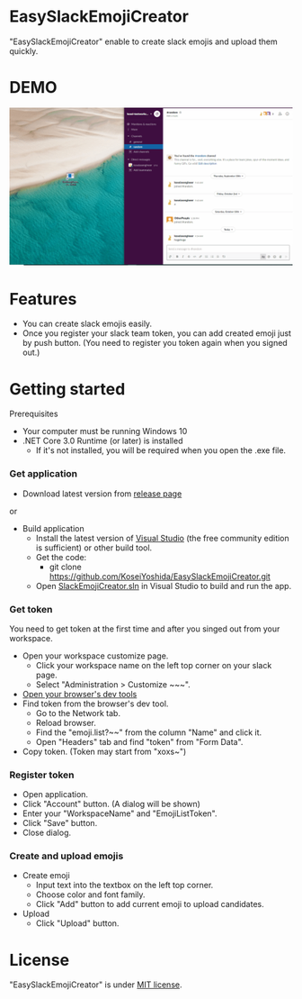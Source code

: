 # EasySlackEmojiCreator

"EasySlackEmojiCreator" enable to create slack emojis and upload them quickly.



# DEMO

![demo](https://github.com/KoseiYoshida/EasySlackEmojiCreator/blob/master/README_resources/demo.gif)



# Features

* You can create slack emojis easily.
* Once you register your slack team token, you can add created emoji just by push button. (You need to register you token again when you signed out.)



# Getting started

Prerequisites

* Your computer must be running Windows 10
* .NET Core 3.0 Runtime (or later) is installed 
  * If it's not installed, you will be required when you open the .exe file.

### Get application  

* Download latest version from [release page](https://github.com/KoseiYoshida/EasySlackEmojiCreator/releases)  

or

* Build application
  * Install the latest version of [Visual Studio](https://developer.microsoft.com/en-us/windows/downloads) (the free community edition is sufficient) or other build tool.
  * Get the code:
    * git clone https://github.com/KoseiYoshida/EasySlackEmojiCreator.git
  * Open [SlackEmojiCreator.sln](https://github.com/KoseiYoshida/EasySlackEmojiCreator/blob/master/SlackEmojiCreator.sln) in Visual Studio to build and run the app.

### Get token  

You need to get token at the first time and after you singed out from your workspace.

* Open your workspace customize page.
  * Click your workspace name on the left top corner on your slack page.
  * Select "Administration > Customize ~~~".
* [Open your browser's dev tools](http://webmasters.stackexchange.com/a/77337)
* Find token from the browser's dev tool.
  * Go to the Network tab.
  * Reload browser.
  * Find the "emoji.list?~~" from the column "Name" and click it.
  * Open "Headers" tab and find "token" from "Form Data".
* Copy token. (Token may start from "xoxs~")

### Register token  

* Open application.
* Click "Account" button. (A dialog will be shown)
* Enter your "WorkspaceName" and "EmojiListToken".
* Click "Save" button.
* Close dialog.

### Create and upload emojis  

* Create emoji
  * Input text into the textbox on the left top corner.
  * Choose color and font family.
  * Click "Add" button to add current emoji to upload candidates.
* Upload
  * Click "Upload" button.



# License
"EasySlackEmojiCreator" is under [MIT license](https://en.wikipedia.org/wiki/MIT_License).
